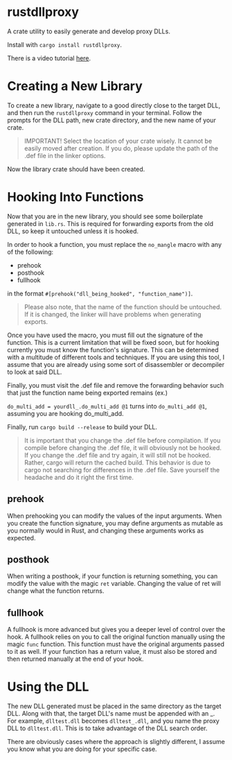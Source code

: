 # rustdllproxy

A crate utility to easily generate and develop proxy DLLs.

Install with `cargo install rustdllproxy`.

There is a video tutorial [here](https://youtu.be/f7WVPpsBXNA).


# Creating a New Library

To create a new library, navigate to a good directly close to the target DLL, and then run the `rustdllproxy` command in your terminal. Follow the prompts for the DLL path, new crate directory, and the new name of your crate.

> IMPORTANT! Select the location of your crate wisely. It cannot be easily moved after creation. If you do, please update the path of the .def file in the linker options.

Now the library crate should have been created.

# Hooking Into Functions

Now that you are in the new library, you should see some boilerplate generated in `lib.rs`. This is required for forwarding exports from the old DLL, so keep it untouched unless it is hooked.

In order to hook a function, you must replace the `no_mangle` macro with any of the following:

- prehook
- posthook
- fullhook

in the format `#[prehook("dll_being_hooked", "function_name")]`.

> Please also note, that the name of the function should be untouched. If it is changed, the linker will have problems when generating exports.

Once you have used the macro, you must fill out the signature of the function. This is a current limitation that will be fixed soon, but for hooking currently you must know the function's signature. This can be determined with a multitude of different tools and techniques. If you are using this tool, I assume that you are already using some sort of disassembler or decompiler to look at said DLL.

Finally, you must visit the .def file and remove the forwarding behavior such that just the function name being exported remains (ex.)

`do_multi_add = yourdll_.do_multi_add @1` turns into `do_multi_add @1`, assuming you are hooking do_multi_add.

Finally, run `cargo build --release` to build your DLL.

> It is important that you change the .def file before compilation. If you compile before changing the .def file, it will obviously not be hooked. If you change the .def file and try again, it will still not be hooked. Rather, cargo will return the cached build. This behavior is due to cargo not searching for differences in the .def file. Save yourself the headache and do it right the first time.

## prehook

When prehooking you can modify the values of the input arguments. When you create the function signature, you may define arguments as mutable as you normally would in Rust, and changing these arguments works as expected.

## posthook

When writing a posthook, if your function is returning something, you can modify the value with the magic `ret` variable. Changing the value of ret will change what the function returns.

## fullhook

A fullhook is more advanced but gives you a deeper level of control over the hook. A fullhook relies on you to call the original function manually using the magic `func` function. This function must have the original arguments passed to it as well. If your function has a return value, it must also be stored and then returned manually at the end of your hook.

# Using the DLL

The new DLL generated must be placed in the same directory as the target DLL. Along with that, the target DLL's name must be appended with an _. For example, `dlltest.dll` becomes `dlltest_.dll`, and you name the proxy DLL to `dlltest.dll`. This is to take advantage of the DLL search order.

There are obviously cases where the approach is slightly different, I assume you know what you are doing for your specific case.